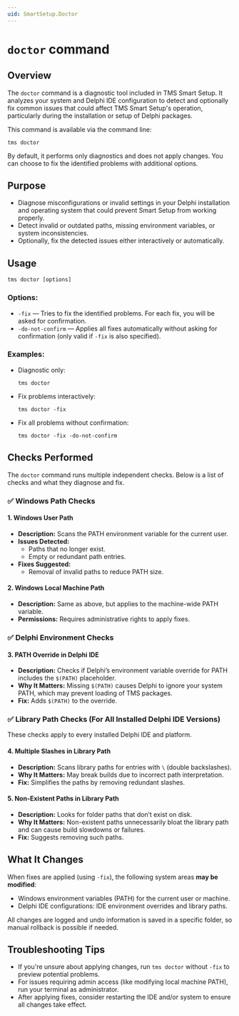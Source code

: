 ```yaml
---
uid: SmartSetup.Doctor
---
```


# `doctor` command

## Overview

The `doctor` command is a diagnostic tool included in TMS Smart Setup. It analyzes your system and Delphi IDE configuration to detect and optionally fix common issues that could affect TMS Smart Setup's operation, particularly during the installation or setup of Delphi packages.

This command is available via the command line:

```shell
tms doctor
```

By default, it performs only diagnostics and does not apply changes. You can choose to fix the identified problems with additional options.

## Purpose

- Diagnose misconfigurations or invalid settings in your Delphi installation and operating system that could prevent Smart Setup from working properly.
- Detect invalid or outdated paths, missing environment variables, or system inconsistencies.
- Optionally, fix the detected issues either interactively or automatically.

## Usage

```shell
tms doctor [options]
```

### Options:

- `-fix` — Tries to fix the identified problems. For each fix, you will be asked for confirmation.
- `-do-not-confirm` — Applies all fixes automatically without asking for confirmation (only valid if `-fix` is also specified).

### Examples:

- Diagnostic only:
  ```shell
  tms doctor
  ```

- Fix problems interactively:
  ```shell
  tms doctor -fix
  ```

- Fix all problems without confirmation:
  ```shell
  tms doctor -fix -do-not-confirm
  ```

## Checks Performed

The `doctor` command runs multiple independent checks. Below is a list of checks and what they diagnose and fix.

### ✅ Windows Path Checks

#### 1. **Windows User Path**
- **Description:** Scans the PATH environment variable for the current user.
- **Issues Detected:**
  - Paths that no longer exist.
  - Empty or redundant path entries.
- **Fixes Suggested:**
  - Removal of invalid paths to reduce PATH size.

#### 2. **Windows Local Machine Path**
- **Description:** Same as above, but applies to the machine-wide PATH variable.
- **Permissions:** Requires administrative rights to apply fixes.

### ✅ Delphi Environment Checks

#### 3. **PATH Override in Delphi IDE**
- **Description:** Checks if Delphi’s environment variable override for PATH includes the `$(PATH)` placeholder.
- **Why It Matters:** Missing `$(PATH)` causes Delphi to ignore your system PATH, which may prevent loading of TMS packages.
- **Fix:** Adds `$(PATH)` to the override.

### ✅ Library Path Checks (For All Installed Delphi IDE Versions)

These checks apply to every installed Delphi IDE and platform.

#### 4. **Multiple Slashes in Library Path**
- **Description:** Scans library paths for entries with `\` (double backslashes).
- **Why It Matters:** May break builds due to incorrect path interpretation.
- **Fix:** Simplifies the paths by removing redundant slashes.

#### 5. **Non-Existent Paths in Library Path**
- **Description:** Looks for folder paths that don’t exist on disk.
- **Why It Matters:** Non-existent paths unnecessarily bloat the library path and can cause build slowdowns or failures.
- **Fix:** Suggests removing such paths.

## What It Changes

When fixes are applied (using `-fix`), the following system areas **may be modified**:

- Windows environment variables (PATH) for the current user or machine.
- Delphi IDE configurations: IDE environment overrides and library paths.

All changes are logged and undo information is saved in a specific folder, so manual rollback is possible if needed.

## Troubleshooting Tips

- If you're unsure about applying changes, run `tms doctor` without `-fix` to preview potential problems.
- For issues requiring admin access (like modifying local machine PATH), run your terminal as administrator.
- After applying fixes, consider restarting the IDE and/or system to ensure all changes take effect.
